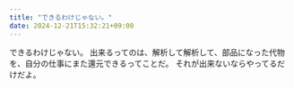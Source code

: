 ```yaml
---
title: "できるわけじゃない。"
date: 2024-12-21T15:32:21+09:00
---
```

できるわけじゃない。
出来るってのは、解析して解析して、部品になった代物を、自分の仕事にまた還元できるってことだ。
それが出来ないならやってるだけだよ。
